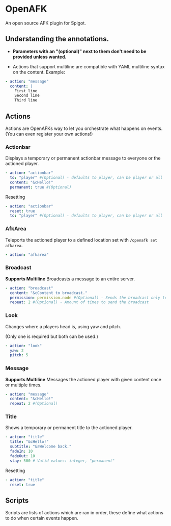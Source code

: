 # OpenAFK
An open source AFK plugin for Spigot.

## Understanding the annotations.
* **Parameters with an "(optional)" next to them don't need to be provided unless wanted.**

* Actions that support multiline are compatible with YAML multiline syntax on the content.
Example:
```yaml
- action: "message"
  content: |
    First line
    Second line
    Third line
```

## Actions
Actions are OpenAFKs way to let you orchestrate what happens on events. (You can even register your own actions!)



### Actionbar
Displays a temporary or permanent actionbar message to everyone or the actioned player.
```yaml
- action: "actionbar"
  to: "player" #(Optional) - defaults to player, can be player or all
  content: "&cHello!"
  permanent: true #(Optional)
```

Resetting
```yaml
- action: "actionbar"
  reset: true
  to: "player" #(Optional) - defaults to player, can be player or all
```

### AfkArea
Teleports the actioned player to a defined location set with `/openafk set afkarea`.
```yaml
- action: "afkarea"
```

### Broadcast
**Supports Multiline**
Broadcasts a message to an entire server.
```yaml
- action: "broadcast"
  content: "&cContent to broadcast."
  permission: permission.node #(Optional) - Sends the broadcast only to people with this permission
  repeat: 2 #(Optional) - Amount of times to send the broadcast
```
### Look
Changes where a players head is, using yaw and pitch.

(Only one is required but both can be used.)
```yaml
- action: "look"
  yaw: 2
  pitch: 5
```

### Message
**Supports Multiline**
Messages the actioned player with given content once or multiple times.
```yaml
- action: "message"
  content: "&cHello!"
  repeat: 2 #(Optional)
```

### Title
Shows a temporary or permanent title to the actioned player.
```yaml
- action: "title"
  title: "&cHello!"
  subtitle: "&aWelcome back."
  fadeIn: 10
  fadeOut: 10
  stay: 500 # Valid values: integer, "permanent"
```

Resetting
```yaml
- action: "title"
  reset: true
```

## Scripts
Scripts are lists of actions which are ran in order, these define what actions to do when certain events happen.
